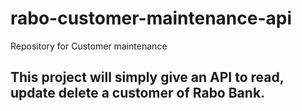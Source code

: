 # rabo-customer-maintenance-api
Repository for Customer maintenance

## This project will simply give an API to read, update delete a customer of Rabo Bank.
